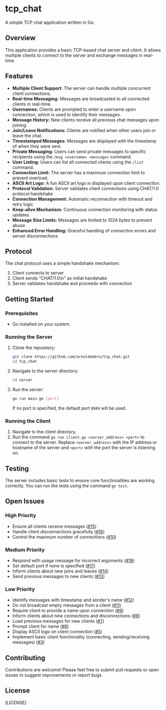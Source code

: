 # tcp_chat

A simple TCP chat application written in Go.

## Overview

This application provides a basic TCP-based chat server and client. It allows multiple clients to connect to the server and exchange messages in real-time.

## Features

- **Multiple Client Support:** The server can handle multiple concurrent client connections.
- **Real-time Messaging:** Messages are broadcasted to all connected clients in real-time.
- **Usernames:** Clients are prompted to enter a username upon connection, which is used to identify their messages.
- **Message History:** New clients receive all previous chat messages upon joining.
- **Join/Leave Notifications:** Clients are notified when other users join or leave the chat.
- **Timestamped Messages:** Messages are displayed with the timestamp of when they were sent.
- **Private Messaging:** Users can send private messages to specific recipients using the `/msg <username> <message>` command.
- **User Listing:** Users can list all connected clients using the `/list` command.
- **Connection Limit:** The server has a maximum connection limit to prevent overload.
- **ASCII Art Logo:** A fun ASCII art logo is displayed upon client connection.
- **Protocol Validation:** Server validates client connections using CHAT/1.0 protocol handshake
- **Connection Management:** Automatic reconnection with timeout and retry logic
- **Keep-alive Mechanism:** Continuous connection monitoring with status updates
- **Message Size Limits:** Messages are limited to 1024 bytes to prevent abuse
- **Enhanced Error Handling:** Graceful handling of connection errors and server disconnections

## Protocol

The chat protocol uses a simple handshake mechanism:

1. Client connects to server
2. Client sends "CHAT/1.0\n" as initial handshake
3. Server validates handshake and proceeds with connection

## Getting Started

### Prerequisites

- Go installed on your system.

### Running the Server

1. Clone the repository:
   ```bash
   git clone https://github.com/arnoldadero/tcp_chat.git
   cd tcp_chat
   ```
2. Navigate to the server directory:
   ```bash
   cd server
   ```
3. Run the server:
   ```bash
   go run main.go [port]
   ```
   If no port is specified, the default port `8989` will be used.

### Running the Client

1. Navigate to the client directory.
2. Run the command `go run client.go <server_address> <port>` to connect to the server. Replace `<server_address>` with the IP address or hostname of the server and `<port>` with the port the server is listening on.

## Testing

The server includes basic tests to ensure core functionalities are working correctly. You can run the tests using the command `go test`.

## Open Issues

### High Priority
- Ensure all clients receive messages ([#15](https://github.com/arnoldadero/tcp_chat/issues/15))
- Handle client disconnections gracefully ([#16](https://github.com/arnoldadero/tcp_chat/issues/16))
- Control the maximum number of connections ([#10](https://github.com/arnoldadero/tcp_chat/issues/10))

### Medium Priority
- Respond with usage message for incorrect arguments ([#18](https://github.com/arnoldadero/tcp_chat/issues/18))
- Set default port if none is specified ([#17](https://github.com/arnoldadero/tcp_chat/issues/17))
- Inform clients about new joins and leaves ([#14](https://github.com/arnoldadero/tcp_chat/issues/14))
- Send previous messages to new clients ([#13](https://github.com/arnoldadero/tcp_chat/issues/13))

### Low Priority
- Identify messages with timestamp and sender's name ([#12](https://github.com/arnoldadero/tcp_chat/issues/12))
- Do not broadcast empty messages from a client ([#11](https://github.com/arnoldadero/tcp_chat/issues/11))
- Require client to provide a name upon connection ([#9](https://github.com/arnoldadero/tcp_chat/issues/9))
- Inform clients about new connections and disconnections ([#8](https://github.com/arnoldadero/tcp_chat/issues/8))
- Load previous messages for new clients ([#7](https://github.com/arnoldadero/tcp_chat/issues/7))
- Prompt client for name ([#6](https://github.com/arnoldadero/tcp_chat/issues/6))
- Display ASCII logo on client connection ([#5](https://github.com/arnoldadero/tcp_chat/issues/5))
- Implement basic client functionality (connecting, sending/receiving messages) ([#3](https://github.com/arnoldadero/tcp_chat/issues/3))

## Contributing

Contributions are welcome! Please feel free to submit pull requests or open issues to suggest improvements or report bugs.

## License

[LICENSE]